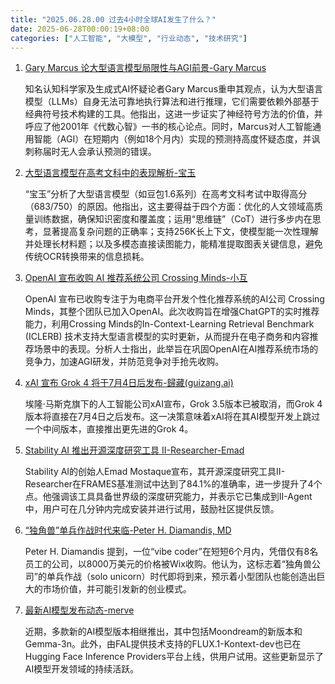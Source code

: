 ```yaml
---
title: "2025.06.28.00 过去4小时全球AI发生了什么？"
date: 2025-06-28T00:00:19+08:00
categories: ["人工智能", "大模型", "行业动态", "技术研究"]
---
```


1.  [Gary Marcus 论大型语言模型局限性与AGI前景-Gary Marcus](https://x.com/GaryMarcus/status/1938611669917376728)

    知名认知科学家及生成式AI怀疑论者Gary Marcus重申其观点，认为大型语言模型（LLMs）自身无法可靠地执行算法和进行推理，它们需要依赖外部基于经典符号技术构建的工具。他指出，这进一步证实了神经符号方法的价值，并呼应了他2001年《代数心智》一书的核心论点。同时，Marcus对人工智能通用智能（AGI）在短期内（例如18个月内）实现的预测持高度怀疑态度，并讽刺称届时无人会承认预测的错误。

2.  [大型语言模型在高考文科中的表现解析-宝玉](https://x.com/dotey/status/1938609688611868790)

    “宝玉”分析了大型语言模型（如豆包1.6系列）在高考文科考试中取得高分（683/750）的原因。他指出，这主要得益于四个方面：优化的人文领域高质量训练数据，确保知识密度和覆盖度；运用“思维链”（CoT）进行多步内在思考，显著提高复杂问题的正确率；支持256K长上下文，使模型能一次性理解并处理长材料题；以及多模态直接读图能力，能精准提取图表关键信息，避免传统OCR转换带来的信息损耗。

3.  [OpenAI 宣布收购 AI 推荐系统公司 Crossing Minds-小互](https://x.com/imxiaohu/status/1938593492021956872)

    OpenAI 宣布已收购专注于为电商平台开发个性化推荐系统的AI公司 Crossing Minds，其整个团队已加入OpenAI。此次收购旨在增强ChatGPT的实时推荐能力，利用Crossing Minds的In-Context-Learning Retrieval Benchmark (ICLERB) 技术支持大型语言模型的实时更新，从而提升在电子商务和内容推荐场景中的表现。分析人士指出，此举旨在巩固OpenAI在AI推荐系统市场的竞争力，加速AGI研发，并防范竞争对手抢先收购。

4.  [xAI 宣布 Grok 4 将于7月4日后发布-歸藏(guizang.ai)](https://x.com/op7418/status/1938587860892053772)

    埃隆·马斯克旗下的人工智能公司xAI宣布，Grok 3.5版本已被取消，而Grok 4版本将直接在7月4日之后发布。这一决策意味着xAI将在其AI模型开发上跳过一个中间版本，直接推出更先进的Grok 4。

5.  [Stability AI 推出开源深度研究工具 II-Researcher-Emad](https://x.com/EMostaque/status/1938586646087139449)

    Stability AI的创始人Emad Mostaque宣布，其开源深度研究工具II-Researcher在FRAMES基准测试中达到了84.1%的准确率，进一步提升了4个点。他强调该工具具备世界级的深度研究能力，并表示它已集成到II-Agent中，用户可在几分钟内完成安装并进行试用，鼓励社区提供反馈。

6.  [“独角兽”单兵作战时代来临-Peter H. Diamandis, MD](https://x.com/PeterDiamandis/status/1938614092970832237)

    Peter H. Diamandis 提到，一位“vibe coder”在短短6个月内，凭借仅有8名员工的公司，以8000万美元的价格被Wix收购。他认为，这标志着“独角兽公司”的单兵作战（solo unicorn）时代即将到来，预示着小型团队也能创造出巨大的市场价值，并可能引发新的创业模式。

7.  [最新AI模型发布动态-merve](https://x.com/mervenoyann/status/1938592675319468038)

    近期，多款新的AI模型版本相继推出，其中包括Moondream的新版本和Gemma-3n。此外，由FAL提供技术支持的FLUX.1-Kontext-dev也已在Hugging Face Inference Providers平台上线，供用户试用。这些更新显示了AI模型开发领域的持续活跃。